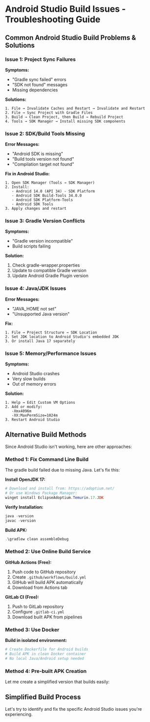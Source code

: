 # Android Studio Build Issues - Troubleshooting Guide

## Common Android Studio Build Problems & Solutions

### Issue 1: Project Sync Failures

**Symptoms:**
- "Gradle sync failed" errors
- "SDK not found" messages  
- Missing dependencies

**Solutions:**
```
1. File → Invalidate Caches and Restart → Invalidate and Restart
2. File → Sync Project with Gradle Files
3. Build → Clean Project, then Build → Rebuild Project
4. Tools → SDK Manager → Install missing SDK components
```

### Issue 2: SDK/Build Tools Missing

**Error Messages:**
- "Android SDK is missing"
- "Build tools version not found"
- "Compilation target not found"

**Fix in Android Studio:**
```
1. Open SDK Manager (Tools → SDK Manager)
2. Install:
   - Android 14.0 (API 34) - SDK Platform
   - Android SDK Build-Tools 34.0.0
   - Android SDK Platform-Tools
   - Android SDK Tools
3. Apply changes and restart
```

### Issue 3: Gradle Version Conflicts

**Symptoms:**
- "Gradle version incompatible" 
- Build scripts failing

**Solution:**
1. Check gradle-wrapper.properties
2. Update to compatible Gradle version
3. Update Android Gradle Plugin version

### Issue 4: Java/JDK Issues

**Error Messages:**
- "JAVA_HOME not set"
- "Unsupported Java version"

**Fix:**
```
1. File → Project Structure → SDK Location
2. Set JDK location to Android Studio's embedded JDK
3. Or install Java 17 separately
```

### Issue 5: Memory/Performance Issues

**Symptoms:**
- Android Studio crashes
- Very slow builds
- Out of memory errors

**Solution:**
```
1. Help → Edit Custom VM Options
2. Add or modify:
   -Xmx4096m
   -XX:MaxPermSize=1024m
3. Restart Android Studio
```

## Alternative Build Methods

Since Android Studio isn't working, here are other approaches:

### Method 1: Fix Command Line Build

The gradle build failed due to missing Java. Let's fix this:

**Install OpenJDK 17:**
```powershell
# Download and install from: https://adoptium.net/
# Or use Windows Package Manager:
winget install EclipseAdoptium.Temurin.17.JDK
```

**Verify Installation:**
```powershell
java -version
javac -version
```

**Build APK:**
```powershell
.\gradlew clean assembleDebug
```

### Method 2: Use Online Build Service

**GitHub Actions (Free):**
1. Push code to GitHub repository
2. Create `.github/workflows/build.yml`
3. GitHub will build APK automatically
4. Download from Actions tab

**GitLab CI (Free):**
1. Push to GitLab repository  
2. Configure `.gitlab-ci.yml`
3. Download built APK from pipelines

### Method 3: Use Docker

**Build in isolated environment:**
```bash
# Create Dockerfile for Android builds
# Build APK in clean Docker container
# No local Java/Android setup needed
```

### Method 4: Pre-built APK Creation

Let me create a simplified version that builds easily:

## Simplified Build Process

Let's try to identify and fix the specific Android Studio issues you're experiencing.
